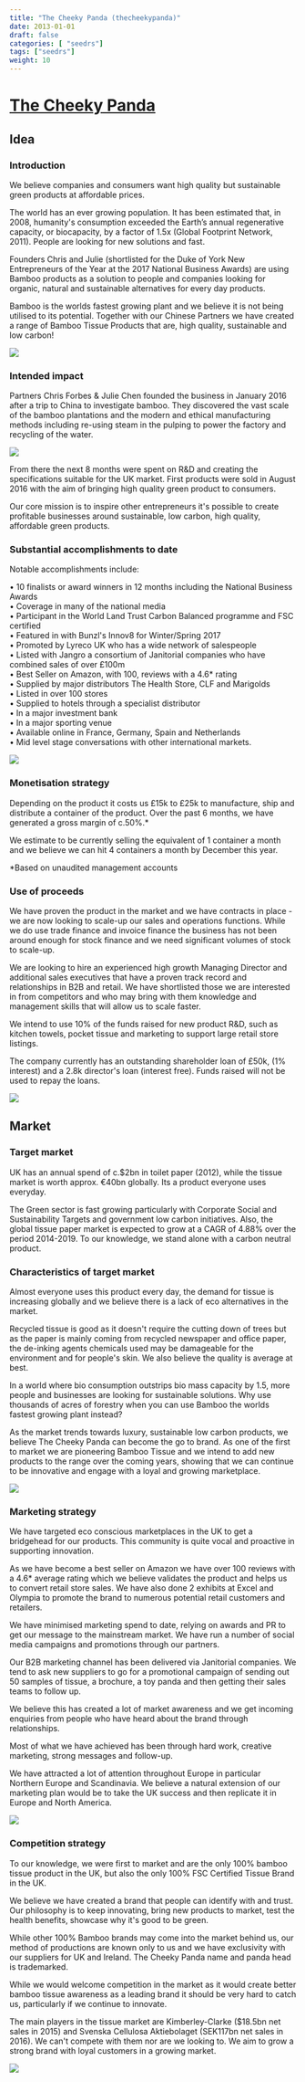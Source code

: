 ```yaml
---
title: "The Cheeky Panda (thecheekypanda)"
date: 2013-01-01
draft: false
categories: [ "seedrs"]
tags: ["seedrs"]
weight: 10
---
```


# [The Cheeky Panda](https://www.seedrs.com/thecheekypanda)

## Idea

### Introduction

We believe companies and consumers want high quality but sustainable green products at affordable prices.

The world has an ever growing population. It has been estimated that, in 2008, humanity's consumption exceeded the Earth’s annual regenerative capacity, or biocapacity, by a factor of 1.5x (Global Footprint Network, 2011). People are looking for new solutions and fast.

Founders Chris and Julie (shortlisted for the Duke of York New Entrepreneurs of the Year at the 2017 National Business Awards) are using Bamboo products as a solution to people and companies looking for organic, natural and sustainable alternatives for every day products.

Bamboo is the worlds fastest growing plant and we believe it is not being utilised to its potential. Together with our Chinese Partners we have created a range of Bamboo Tissue Products that are, high quality, sustainable and low carbon!

![](/img/seedrs/uploads/startup/section_image/image/12341/ho9aksaqgkrdfod8fzytzia8s8zvagd/Picture11.png?rect=0%2C0%2C940%2C382&w=600&fit=clip&s=2ecd3436156110ecf58b5ff189e6f007)

### Intended impact

Partners Chris Forbes &amp; Julie Chen founded the business in January 2016 after a trip to China to investigate bamboo. They discovered the vast scale of the bamboo plantations and the modern and ethical manufacturing methods including re-using steam in the pulping to power the factory and recycling of the water.

![](/img/seedrs/uploads/startup/section_image/image/12343/cwr6e1gkbavf29atl0ojkn18cy8k526/Picture13.png?rect=0%2C0%2C863%2C558&w=600&fit=clip&s=19802d66cea0deaf720387cdcd40d8a2)

From there the next 8 months were spent on R&amp;D and creating the specifications suitable for the UK market. First products were sold in August 2016 with the aim of bringing high quality green product to consumers.

Our core mission is to inspire other entrepreneurs it's possible to create profitable businesses around sustainable, low carbon, high quality, affordable green products.

### Substantial accomplishments to date

Notable accomplishments include:

• 10 finalists or award winners in 12 months including the National Business Awards <br>• Coverage in many of the national media <br>• Participant in the World Land Trust Carbon Balanced programme and FSC certified <br>• Featured in with Bunzl's Innov8 for Winter/Spring 2017 <br>• Promoted by Lyreco UK who has a wide network of salespeople <br>• Listed with Jangro a consortium of Janitorial companies who have combined sales of over £100m <br>• Best Seller on Amazon, with 100, reviews with a 4.6* rating <br>• Supplied by major distributors The Health Store, CLF and Marigolds <br>• Listed in over 100 stores <br>• Supplied to hotels through a specialist distributor <br>• In a major investment bank <br>• In a major sporting venue <br>• Available online in France, Germany, Spain and Netherlands <br>• Mid level stage conversations with other international markets.

![](/img/seedrs/uploads/startup/section_image/image/12344/3rkqot4vgcrbp7z69ijhjr1varewhc/Picture14.png?rect=-4%2C0%2C654%2C891&w=600&fit=clip&s=39bbb35ed9b087f5d3c128fd960d1566)

### Monetisation strategy

Depending on the product it costs us £15k to £25k to manufacture, ship and distribute a container of the product. Over the past 6 months, we have generated a gross margin of c.50%.*

We estimate to be currently selling the equivalent of 1 container a month and we believe we can hit 4 containers a month by December this year.

*Based on unaudited management accounts

### Use of proceeds

We have proven the product in the market and we have contracts in place - we are now looking to scale-up our sales and operations functions. While we do use trade finance and invoice finance the business has not been around enough for stock finance and we need significant volumes of stock to scale-up.

We are looking to hire an experienced high growth Managing Director and additional sales executives that have a proven track record and relationships in B2B and retail. We have shortlisted those we are interested in from competitors and who may bring with them knowledge and management skills that will allow us to scale faster.

We intend to use 10% of the funds raised for new product R&amp;D, such as kitchen towels, pocket tissue and marketing to support large retail store listings.

The company currently has an outstanding shareholder loan of £50k, (1% interest) and a 2.8k director's loan (interest free). Funds raised will not be used to repay the loans.

![](/img/seedrs/uploads/startup/section_image/image/12342/tt75mf76ye6ezxccrffa141daaiqc18/Picture12.png?rect=0%2C0%2C940%2C920&w=600&fit=clip&s=a40a6cb3d30651eca9bd79bd50ca6f05)

## Market

### Target market

UK has an annual spend of c.$2bn in toilet paper (2012), while the tissue market is worth approx. €40bn globally. Its a product everyone uses everyday.

The Green sector is fast growing particularly with Corporate Social and Sustainability Targets and government low carbon initiatives. Also, the global tissue paper market is expected to grow at a CAGR of 4.88% over the period 2014-2019. To our knowledge, we stand alone with a carbon neutral product.

### Characteristics of target market

Almost everyone uses this product every day, the demand for tissue is increasing globally and we believe there is a lack of eco alternatives in the market.

Recycled tissue is good as it doesn't require the cutting down of trees but as the paper is mainly coming from recycled newspaper and office paper, the de-inking agents chemicals used may be damageable for the environment and for people's skin. We also believe the quality is average at best.

In a world where bio consumption outstrips bio mass capacity by 1.5, more people and businesses are looking for sustainable solutions. Why use thousands of acres of forestry when you can use Bamboo the worlds fastest growing plant instead?

As the market trends towards luxury, sustainable low carbon products, we believe The Cheeky Panda can become the go to brand. As one of the first to market we are pioneering Bamboo Tissue and we intend to add new products to the range over the coming years, showing that we can continue to be innovative and engage with a loyal and growing marketplace.

![](https://seedrs.imgix.net/uploads/startup/section_image/image/12345/s1k5yvn3zjlwaxp2muv3asupcxa5jnb/Screen_Shot_2017-07-18_at_17.28.01.png?rect=0%2C0%2C950%2C424&w=600&fit=clip&s=cb3a005f1884a55d726f9080f557f379)

### Marketing strategy

We have targeted eco conscious marketplaces in the UK to get a bridgehead for our products. This community is quite vocal and proactive in supporting innovation.

As we have become a best seller on Amazon we have over 100 reviews with a 4.6* average rating which we believe validates the product and helps us to convert retail store sales. We have also done 2 exhibits at Excel and Olympia to promote the brand to numerous potential retail customers and retailers.

We have minimised marketing spend to date, relying on awards and PR to get our message to the mainstream market. We have run a number of social media campaigns and promotions through our partners.

Our B2B marketing channel has been delivered via Janitorial companies. We tend to ask new suppliers to go for a promotional campaign of sending out 50 samples of tissue, a brochure, a toy panda and then getting their sales teams to follow up.

We believe this has created a lot of market awareness and we get incoming enquiries from people who have heard about the brand through relationships.

Most of what we have achieved has been through hard work, creative marketing, strong messages and follow-up.

We have attracted a lot of attention throughout Europe in particular Northern Europe and Scandinavia. We believe a natural extension of our marketing plan would be to take the UK success and then replicate it in Europe and North America.

![](https://seedrs.imgix.net/uploads/startup/section_image/image/12346/emckliguys4xt8b177i0y8dmk8dmpdm/Picture16.png?rect=1%2C0%2C939%2C1088&w=600&fit=clip&s=917b3375025107f4a6c1159262938cea)

### Competition strategy

To our knowledge, we were first to market and are the only 100% bamboo tissue product in the UK, but also the only 100% FSC Certified Tissue Brand in the UK.

We believe we have created a brand that people can identify with and trust. Our philosophy is to keep innovating, bring new products to market, test the health benefits, showcase why it's good to be green.

While other 100% Bamboo brands may come into the market behind us, our method of productions are known only to us and we have exclusivity with our suppliers for UK and Ireland. The Cheeky Panda name and panda head is trademarked.

While we would welcome competition in the market as it would create better bamboo tissue awareness as a leading brand it should be very hard to catch us, particularly if we continue to innovate.

The main players in the tissue market are Kimberley-Clarke ($18.5bn net sales in 2015) and Svenska Cellulosa Aktiebolaget (SEK117bn net sales in 2016). We can't compete with them nor are we looking to. We aim to grow a strong brand with loyal customers in a growing market.

![](https://seedrs.imgix.net/uploads/startup/section_image/image/12347/dwfevorqqttpukfpt1dwn548zq5f0mv/Picture17.png?rect=0%2C0%2C940%2C767&w=600&fit=clip&s=3ec6a33ed1ca810b0be19ac576e6cac8)

